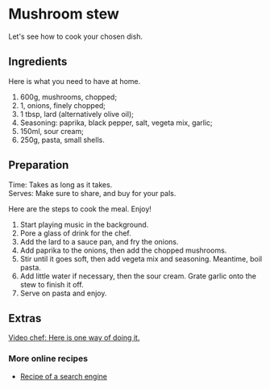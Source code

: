 # Mushroom stew

Let's see how to cook your chosen dish.

## Ingredients

Here is what you need to have at home.

1. 600g, mushrooms, chopped;
2. 1, onions, finely chopped;
3. 1 tbsp, lard (alternatively olive oil);
4. Seasoning: paprika, black pepper, salt, vegeta mix, garlic;
5. 150ml, sour cream;
6. 250g, pasta, small shells.

## Preparation

Time: Takes as long as it takes.  
Serves: Make sure to share, and buy for your pals.

Here are the steps to cook the meal. Enjoy!

1. Start playing music in the background.
2. Pore a glass of drink for the chef.
3. Add the lard to a sauce pan, and fry the onions.
4. Add paprika to the onions, then add the chopped mushrooms.
5. Stir until it goes soft, then add vegeta mix and seasoning. Meantime, boil pasta.
6. Add little water if necessary, then the sour cream. Grate garlic onto the stew to finish it off.
7. Serve on pasta and enjoy.

## Extras

[Video chef: Here is one way of doing it.](https://youtu.be/UxZk762hZgM)

### More online recipes

* [Recipe of a search engine](www.google.com)